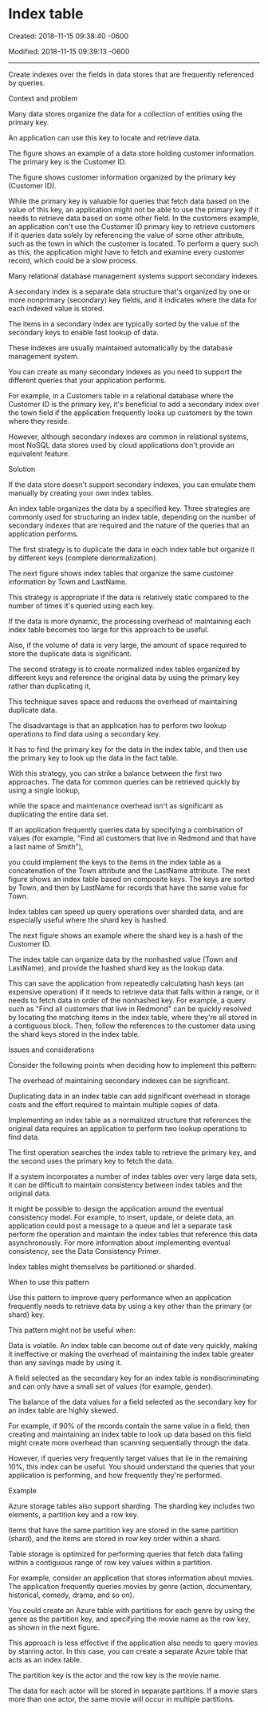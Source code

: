 # Index table

Created: 2018-11-15 09:38:40 -0600

Modified: 2018-11-15 09:39:13 -0600

---

Create indexes over the fields in data stores that are frequently referenced by queries.



Context and problem

Many data stores organize the data for a collection of entities using the primary key.

An application can use this key to locate and retrieve data.

The figure shows an example of a data store holding customer information. The primary key is the Customer ID.

The figure shows customer information organized by the primary key (Customer ID).





While the primary key is valuable for queries that fetch data based on the value of this key, an application might not be able to use the primary key if it needs to retrieve data based on some other field. In the customers example, an application can't use the Customer ID primary key to retrieve customers if it queries data solely by referencing the value of some other attribute, such as the town in which the customer is located. To perform a query such as this, the application might have to fetch and examine every customer record, which could be a slow process.



Many relational database management systems support secondary indexes.

A secondary index is a separate data structure that's organized by one or more nonprimary (secondary) key fields, and it indicates where the data for each indexed value is stored.

The items in a secondary index are typically sorted by the value of the secondary keys to enable fast lookup of data.

These indexes are usually maintained automatically by the database management system.



You can create as many secondary indexes as you need to support the different queries that your application performs.

For example, in a Customers table in a relational database where the Customer ID is the primary key, it's beneficial to add a secondary index over the town field if the application frequently looks up customers by the town where they reside.



However, although secondary indexes are common in relational systems, most NoSQL data stores used by cloud applications don't provide an equivalent feature.



Solution

If the data store doesn't support secondary indexes, you can emulate them manually by creating your own index tables.

An index table organizes the data by a specified key. Three strategies are commonly used for structuring an index table, depending on the number of secondary indexes that are required and the nature of the queries that an application performs.



The first strategy is to duplicate the data in each index table but organize it by different keys (complete denormalization).

The next figure shows index tables that organize the same customer information by Town and LastName.







This strategy is appropriate if the data is relatively static compared to the number of times it's queried using each key.

If the data is more dynamic, the processing overhead of maintaining each index table becomes too large for this approach to be useful.

Also, if the volume of data is very large, the amount of space required to store the duplicate data is significant.



The second strategy is to create normalized index tables organized by different keys and reference the original data by using the primary key rather than duplicating it,





This technique saves space and reduces the overhead of maintaining duplicate data.

The disadvantage is that an application has to perform two lookup operations to find data using a secondary key.

It has to find the primary key for the data in the index table, and then use the primary key to look up the data in the fact table.







With this strategy, you can strike a balance between the first two approaches. The data for common queries can be retrieved quickly by using a single lookup,

while the space and maintenance overhead isn't as significant as duplicating the entire data set.



If an application frequently queries data by specifying a combination of values (for example, "Find all customers that live in Redmond and that have a last name of Smith"),

you could implement the keys to the items in the index table as a concatenation of the Town attribute and the LastName attribute. The next figure shows an index table based on composite keys. The keys are sorted by Town, and then by LastName for records that have the same value for Town.





Index tables can speed up query operations over sharded data, and are especially useful where the shard key is hashed.

The next figure shows an example where the shard key is a hash of the Customer ID.

The index table can organize data by the nonhashed value (Town and LastName), and provide the hashed shard key as the lookup data.

This can save the application from repeatedly calculating hash keys (an expensive operation) if it needs to retrieve data that falls within a range, or it needs to fetch data in order of the nonhashed key. For example, a query such as "Find all customers that live in Redmond" can be quickly resolved by locating the matching items in the index table, where they're all stored in a contiguous block. Then, follow the references to the customer data using the shard keys stored in the index table.







Issues and considerations

Consider the following points when deciding how to implement this pattern:



The overhead of maintaining secondary indexes can be significant.



Duplicating data in an index table can add significant overhead in storage costs and the effort required to maintain multiple copies of data.



Implementing an index table as a normalized structure that references the original data requires an application to perform two lookup operations to find data.

The first operation searches the index table to retrieve the primary key, and the second uses the primary key to fetch the data.



If a system incorporates a number of index tables over very large data sets, it can be difficult to maintain consistency between index tables and the original data.

It might be possible to design the application around the eventual consistency model. For example, to insert, update, or delete data, an application could post a message to a queue and let a separate task perform the operation and maintain the index tables that reference this data asynchronously. For more information about implementing eventual consistency, see the Data Consistency Primer.



Index tables might themselves be partitioned or sharded.



When to use this pattern

Use this pattern to improve query performance when an application frequently needs to retrieve data by using a key other than the primary (or shard) key.



This pattern might not be useful when:



Data is volatile. An index table can become out of date very quickly, making it ineffective or making the overhead of maintaining the index table greater than any savings made by using it.



A field selected as the secondary key for an index table is nondiscriminating and can only have a small set of values (for example, gender).

The balance of the data values for a field selected as the secondary key for an index table are highly skewed.

For example, if 90% of the records contain the same value in a field, then creating and maintaining an index table to look up data based on this field might create more overhead than scanning sequentially through the data.

However, if queries very frequently target values that lie in the remaining 10%, this index can be useful. You should understand the queries that your application is performing, and how frequently they're performed.



Example





Azure storage tables also support sharding. The sharding key includes two elements, a partition key and a row key.

Items that have the same partition key are stored in the same partition (shard), and the items are stored in row key order within a shard.

Table storage is optimized for performing queries that fetch data falling within a contiguous range of row key values within a partition.



For example, consider an application that stores information about movies. The application frequently queries movies by genre (action, documentary, historical, comedy, drama, and so on).

You could create an Azure table with partitions for each genre by using the genre as the partition key, and specifying the movie name as the row key, as shown in the next figure.





This approach is less effective if the application also needs to query movies by starring actor. In this case, you can create a separate Azure table that acts as an index table.

The partition key is the actor and the row key is the movie name.

The data for each actor will be stored in separate partitions. If a movie stars more than one actor, the same movie will occur in multiple partitions.
